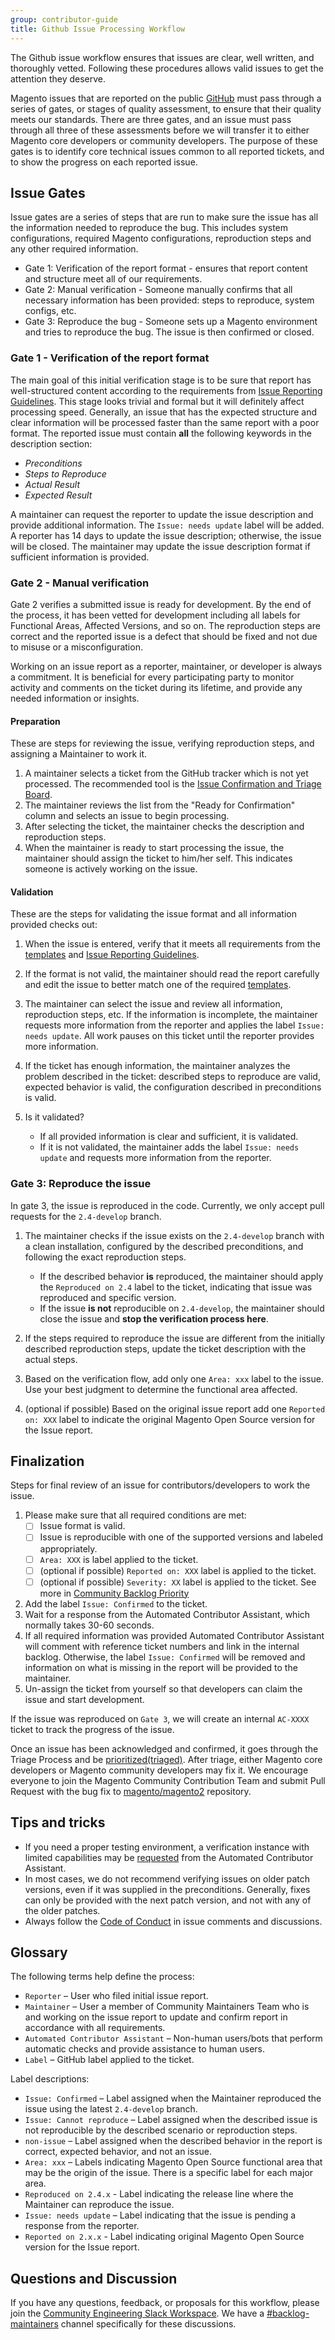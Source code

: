 ```yaml
---
group: contributor-guide
title: Github Issue Processing Workflow
---
```


The Github issue workflow ensures that issues are clear, well written, and thoroughly vetted. Following these procedures allows valid issues to get the attention they deserve.

Magento issues that are reported on the public [GitHub](https://github.com/magento/magento2/issues) must pass through a series of gates, or stages of quality assessment, to ensure that their quality meets our standards. There are three gates, and an issue must pass through all three of these assessments before we will transfer it to either Magento core developers or community developers.
The purpose of these gates is to identify core technical issues common to all reported tickets, and to show the progress on each reported issue.

## Issue Gates

Issue gates are a series of steps that are run to make sure the issue has all the information needed to reproduce the bug. This includes system configurations, required Magento configurations, reproduction steps and any other required information.

*  Gate 1: Verification of the report format - ensures that report content and structure meet all of our requirements.
*  Gate 2: Manual verification - Someone manually confirms that all necessary information has been provided: steps to reproduce, system configs, etc.
*  Gate 3: Reproduce the bug - Someone sets up a Magento environment and tries to reproduce the bug. The issue is then confirmed or closed.

### Gate 1 - Verification of the report format

The main goal of this initial verification stage is to be sure that report has well-structured content according to the requirements from [Issue Reporting Guidelines](contributing.html#report). This stage looks trivial and formal but it will definitely affect processing speed. Generally, an issue that has the expected structure and clear information will be processed faster than the same report with a poor format.
The reported issue must contain **all** the following keywords in the description section:

*  _Preconditions_
*  _Steps to Reproduce_
*  _Actual Result_
*  _Expected Result_

A maintainer can request the reporter to update the issue description and provide additional information. The `Issue: needs update` label will be added. A reporter has 14 days to update the issue description; otherwise, the issue will be closed. The maintainer may update the issue description format if sufficient information is provided.

### Gate 2 - Manual verification

Gate 2 verifies a submitted issue is ready for development.
By the end of the process, it has been vetted for development including all labels for Functional Areas, Affected Versions, and so on. The reproduction steps are correct and the reported issue is a defect that should be fixed and not due to misuse or a misconfiguration.

Working on an issue report as a reporter, maintainer, or developer is always a commitment. It is beneficial for every participating party to monitor activity and comments on the ticket during its lifetime, and provide any needed information or insights.

#### Preparation

These are steps for reviewing the issue, verifying reproduction steps, and assigning a Maintainer to work it.

1. A maintainer selects a ticket from the GitHub tracker which is not yet processed. The recommended tool is the [Issue Confirmation and Triage Board](https://github.com/magento/magento2/projects/23).
1. The maintainer reviews the list from the "Ready for Confirmation" column and selects an issue to begin processing.
1. After selecting the ticket, the maintainer checks the description and reproduction steps.
1. When the maintainer is ready to start processing the issue, the maintainer should assign the ticket to him/her self. This indicates someone is actively working on the issue.

#### Validation

These are the steps for validating the issue format and all information provided checks out:

1. When the issue is entered, verify that it meets all requirements from the [templates](https://github.com/magento/magento2/tree/2.4-develop/.github/ISSUE_TEMPLATE) and [Issue Reporting Guidelines](contributing.html#report).
1. If the format is not valid, the maintainer should read the report carefully and edit the issue to better match one of the required [templates](https://github.com/magento/magento2/tree/2.4-develop/.github/ISSUE_TEMPLATE).
1. The maintainer can select the issue and review all information, reproduction steps, etc. If the information is incomplete, the maintainer requests more information from the reporter and applies the label `Issue: needs update`. All work pauses on this ticket until the reporter provides more information.
1. If the ticket has enough information, the maintainer analyzes the problem described in the ticket: described steps to reproduce are valid, expected behavior is valid, the configuration described in preconditions is valid.
1. Is it validated?

   *  If all provided information is clear and sufficient, it is validated.
   *  If it is not validated, the maintainer adds the label `Issue: needs update` and requests more information from the reporter.

### Gate 3: Reproduce the issue

In gate 3, the issue is reproduced in the code.
Currently, we only accept pull requests for the `2.4-develop` branch.

1. The maintainer checks if the issue exists on the `2.4-develop` branch with a clean installation, configured by the described preconditions, and following the exact reproduction steps.

   *  If the described behavior **is** reproduced, the maintainer should apply the `Reproduced on 2.4` label to the ticket, indicating that issue was reproduced and specific version.
   *  If the issue **is not**  reproducible on `2.4-develop`, the maintainer should close the issue and **stop the verification process here**.

1. If the steps required to reproduce the issue are different from the initially described reproduction steps, update the ticket description with the actual steps.
1. Based on the verification flow, add only one `Area: xxx` label to the issue. Use your best judgment to determine the functional area affected.
1. (optional if possible) Based on the original issue report add one `Reported on: XXX` label to indicate the original Magento Open Source version for the Issue report.

## Finalization

Steps for final review of an issue for contributors/developers to work the issue.

1. Please make sure that all required conditions are met:
   *  [ ] Issue format is valid.
   *  [ ] Issue is reproducible with one of the supported versions and labeled appropriately.
   *  [ ]  `Area: XXX` is label applied to the ticket.
   *  [ ]  (optional if possible) `Reported on: XXX` label is applied to the ticket.
   *  [ ]  (optional if possible) `Severity: XX` label is applied to the ticket. See more in [Community Backlog Priority](contributing.html#backlog)

1. Add the label `Issue: Confirmed` to the ticket.
1. Wait for a response from the Automated Contributor Assistant, which normally takes 30-60 seconds.
1. If all required information was provided Automated Contributor Assistant will comment with reference ticket numbers and link in the internal backlog. Otherwise, the label `Issue: Confirmed` will be removed and information on what is missing in the report will be provided to the maintainer.
1. Un-assign the ticket from yourself so that developers can claim the issue and start development.

If the issue was reproduced on `Gate 3`, we will create an internal `AC-XXXX` ticket to track the progress of the issue.

Once an issue has been acknowledged and confirmed, it goes through the Triage Process and be [prioritized(triaged)](contributing.html#backlog).
After triage, either Magento core developers or Magento community developers may fix it. We encourage everyone to join the Magento Community Contribution Team and submit Pull Request with the bug fix to [magento/magento2](https://github.com/magento/magento2/pulls) repository.

## Tips and tricks

*  If you need a proper testing environment, a verification instance with limited capabilities may be [requested](contributing.html#vanilla-pr) from the Automated Contributor Assistant.
*  In most cases, we do not recommend verifying issues on older patch versions, even if it was supplied in the preconditions. Generally, fixes can only be provided with the next patch version, and not with any of the older patches.
*  Always follow the [Code of Conduct](https://github.com/magento/magento2/blob/2.4-develop/.github/CODE_OF_CONDUCT.md) in issue comments and discussions.

## Glossary

The following terms help define the process:

*  `Reporter` – User who filed initial issue report.
*  `Maintainer` – User a member of Community Maintainers Team who is and working on the issue report to update and confirm report in accordance with all requirements.
*  `Automated Contributor Assistant` – Non-human users/bots that perform automatic checks and provide assistance to human users.
*  `Label` – GitHub label applied to the ticket.

Label descriptions:

*  `Issue: Confirmed` – Label assigned when the Maintainer reproduced the issue using the latest `2.4-develop` branch.
*  `Issue: Cannot reproduce` – Label assigned when the described issue is not reproducible by the described scenario or reproduction steps.
*  `non-issue` – Label assigned when the described behavior in the report is correct, expected behavior, and not an issue.
*  `Area: xxx` – Labels indicating Magento Open Source functional area that may be the origin of the issue. There is a specific label for each major area.
*  `Reproduced on 2.4.x` - Label indicating the release line where the Maintainer can reproduce the issue.
*  `Issue: needs update` – Label indicating that the issue is pending a response from the reporter.
*  `Reported on 2.x.x` - Label indicating original Magento Open Source version for the Issue report.

## Questions and Discussion

If you have any questions, feedback, or proposals for this workflow, please join the [Community Engineering Slack Workspace](https://opensource.magento.com/slack). We have a [#backlog-maintainers](https://magentocommeng.slack.com/messages/CCV2S9P7S) channel specifically for these discussions.